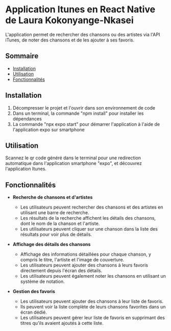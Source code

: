 # Application Itunes en React Native de Laura Kokonyange-Nkasei

L'application permet de rechercher des chansons ou des artistes via l'API iTunes, de noter des chansons et de les ajouter à ses favoris.

## Sommaire

- [Installation](#installation)
- [Utilisation](#utilisation)
- [Fonctionnalités](#fonctionnalités)

## Installation

1. Décompresser le projet et l'ouvrir dans son environnement de code
2. Dans un terminal, la commande "npm install" pour installer les dépendances
3. La commande "npx expo start" pour démarrer l'application à l'aide de l'application expo sur smartphone

## Utilisation

Scannez le qr code généré dans le terminal pour une redirection automatique dans l'application smartphone "expo", et découvrez l'application Itunes.

## Fonctionnalités

- **Recherche de chansons et d'artistes**

    - Les utilisateurs peuvent rechercher des chansons et des artistes en utilisant une barre de recherche.
    - Les résultats de la recherche affichent les détails des chansons, dont le nom de la chanson et l'artiste.
    - Les utilisateurs peuvent cliquer sur une chanson dans la liste des résultats pour voir plus de détails.

- **Affichage des détails des chansons**

    - Affichage des informations détaillées pour chaque chanson, y compris le titre, l'artiste et l'image de couverture.
    - Les utilisateurs peuvent ajouter des chansons à leurs favoris directement depuis l'écran des détails.
    - Les utilisateurs peuvent également noter les chansons en utilisant un système de notation.

- **Gestion des favoris**

    - Les utilisateurs peuvent ajouter des chansons à leur liste de favoris.
    - Ils peuvent voir la liste complète de leurs chansons favorites dans un écran dédié.
    - Les utilisateurs peuvent gérer leur liste de favoris en supprimant des titres qu'ils avaient ajoutés à cette liste.